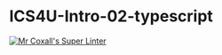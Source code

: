 # ICS4U-Intro-02-typescript

[![Mr Coxall's Super Linter](https://github.com/devin-jhu/ICS4U-Intro-02-typescript/workflows/Mr%20Coxall's%20Super%20Linter/badge.svg)](https://github.com/devin-jhu/ICS4U-Intro-02-typescript/actions/)
